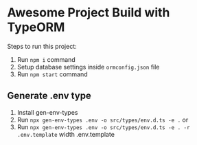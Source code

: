 # Awesome Project Build with TypeORM

Steps to run this project:

1. Run `npm i` command
2. Setup database settings inside `ormconfig.json` file
3. Run `npm start` command

## Generate .env type

1. Install gen-env-types
2. Run `npx gen-env-types .env -o src/types/env.d.ts -e .` or
3. Run `npx gen-env-types .env -o src/types/env.d.ts -e . -r .env.template` width .env.template
